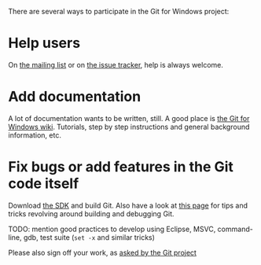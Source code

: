 There are several ways to participate in the Git for Windows project:

# Help users

On [the mailing list](http://groups.google.com/group/git-for-windows) or on [the issue tracker](https://github.com/git-for-windows/git/issues), help is always welcome.

# Add documentation

A lot of documentation wants to be written, still. A good place is [the Git for Windows wiki](https://github.com/git-for-windows/git/wiki). Tutorials, step by step instructions and general background information, etc.

# Fix bugs or add features in the Git code itself

Download [the SDK](http://git-for-windows.github.io/#download-sdk) and build Git. Also have a look at [this page](https://github.com/git-for-windows/git/wiki/Building-Git) for tips and tricks revolving around building and debugging Git.

TODO: mention good practices to develop using Eclipse, MSVC, command-line, gdb, test suite (`set -x` and similar tricks)

Please also sign off your work, as [asked by the Git project](https://github.com/git/git/blob/v2.3.5/Documentation/SubmittingPatches#L234-L286)